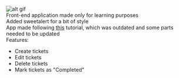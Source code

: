 ![alt gif](https://i.imgur.com/qFZnRig.gif)  
Front-end application made only for learning purposes  
Added sweetalert for a bit of style  
App made following [this](https://scotch.io/tutorials/build-a-to-do-app-with-vue-js-2) tutorial, which was outdated and some parts needed to be updated  
Features:  
* Create tickets  
* Edit tickets
* Delete tickets 
* Mark tickets as "Completed"  
